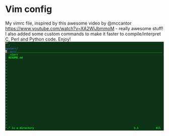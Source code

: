 # Vim config
My vimrc file, inspired by this awesome video by @mccantor https://www.youtube.com/watch?v=XA2WjJbmmoM - really awesome stuff! I also added some custom commands to make it faster to compile/interpret C, Perl and Python code. Enjoy!
![vimrc](https://github.com/MicheleMorelli/myvimrc/blob/master/vimrc.gif)

